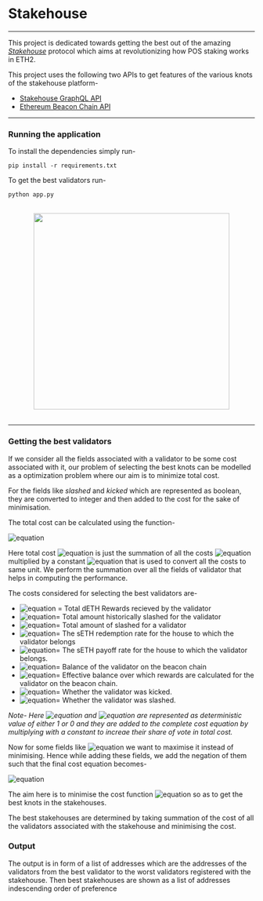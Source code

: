# Stakehouse
----
This project is dedicated towards getting the best out of the amazing *[Stakehouse](www.joinstakehouse.com)* protocol which aims at revolutionizing how POS staking works in ETH2.

This project uses the following two APIs to get features of the various knots of the stakehouse platform-

* [Stakehouse GraphQL API](https://thegraph.com/hosted-service/subgraph/bswap-eng/stakehouse-protocol)
* [Ethereum Beacon Chain API](https://ethereum.github.io/beacon-APIs/#/)

----


### Running the application
To install the dependencies simply run-
```
pip install -r requirements.txt
```

To get the best validators run-
```
python app.py
```
<br>
<div align="center" class="row">
  <img src="https://i.imgur.com/9I1Xi5k.gif" width="400"/>
</div>
<br>

----

### Getting the best validators

If we consider all the fields associated with a validator to be some cost associated with it, our problem of selecting the best knots can be modelled as a optimization problem where our aim is to minimize total cost.

For the fields like *slashed* and *kicked* which are represented as boolean, they are converted to integer and then added to the cost for the sake of minimisation.


The total cost can be calculated using the function-


![equation](https://latex.codecogs.com/svg.image?\begin{equation}&space;&space;&space;&space;C_p(\overline{y})=&space;\sum_{d&space;\in&space;D}y_d\&space;&space;F_{d}\&space;\forall\&space;d&space;\in&space;D\end{equation})

Here total cost ![equation](https://latex.codecogs.com/svg.image?C_p) is just the summation of all the costs ![equation](https://latex.codecogs.com/svg.image?y_d) multiplied by a constant ![equation](https://latex.codecogs.com/svg.image?F_d) that is used to convert all the costs to same unit. We perform the summation over all the fields of validator that helps in computing the performance.

The costs considered for selecting the best validators are-

* ![equation](https://latex.codecogs.com/svg.image?E_y) = Total dETH Rewards recieved by the validator
* ![equation](https://latex.codecogs.com/svg.image?H_{y})= Total amount historically slashed for the validator
* ![equation](https://latex.codecogs.com/svg.image?T_y)= Total amount of slashed for a validator
* ![equation](https://latex.codecogs.com/svg.image?R_y)= The sETH redemption rate for the house to which the validator belongs
* ![equation](https://latex.codecogs.com/svg.image?P_y)= The sETH payoff rate for the house to which the validator belongs.
* ![equation](https://latex.codecogs.com/svg.image?B_y)= Balance of the validator on the beacon chain
* ![equation](https://latex.codecogs.com/svg.image?EB_y)= Effective balance over which rewards are calculated for the validator on the beacon chain.
* ![equation](https://latex.codecogs.com/svg.image?K_y)= Whether the validator was kicked.
* ![equation](https://latex.codecogs.com/svg.image?S_y)= Whether the validator was slashed.

*Note- Here ![equation](https://latex.codecogs.com/svg.image?K_y) and ![equation](https://latex.codecogs.com/svg.image?S_y) are represented as deterministic value of either 1 or 0 and they are added to the complete cost equation by multiplying with a constant to increae their share of vote in total cost.*

Now for some fields like ![equation](https://latex.codecogs.com/svg.image?E_y) we want to maximise it instead of minimising. Hence while adding these fields, we add the negation of them such that the final cost equation becomes-

![equation](https://latex.codecogs.com/svg.image?C_p(\overline{y})=&space;(-E_y)&space;&plus;&space;H_y&plus;T_y&plus;&space;(-R_y)&plus;&space;(-P_y)&space;&plus;&space;B_y&space;&plus;&space;EB_y&space;&plus;&space;K_y&space;&plus;&space;S_y)

The aim here is to minimise the cost function ![equation](https://latex.codecogs.com/svg.image?C_p(\overline{y})) so as to get the best knots in the stakehouses.

The best stakehouses are determined by taking summation of the cost of all the validators associated with the stakehouse and minimising the cost.

### Output

The output is in form of a list of addresses which are the addresses of the validators from the best validator to the worst validators registered with the stakehouse.
Then best stakehouses are shown as a list of addresses indescending order of preference


